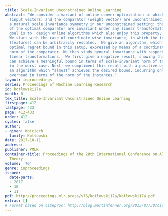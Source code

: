 ```yaml
---
title: Scale-Invariant Unconstrained Online Learning
abstract: 'We consider a variant of online convex optimization in which both the instances
  (input vectors) and the comparator (weight vector) are unconstrained. We exploit
  a natural scale invariance symmetry in our unconstrained setting: the predictions
  of the optimal comparator are invariant under any linear transformation of the instances.  Our
  goal is to  design online algorithms which also enjoy this property, i.e. are scale-invariant.
  We start with the case of coordinate-wise invariance, in which the individual coordinates
  (features) can be arbitrarily rescaled.  We give an algorithm, which achieves essentially
  optimal regret bound in this setup, expressed by means of a coordinate-wise scale-invariant
  norm of the comparator. We then study general invariance with respect to arbitrary
  linear transformations.  We first give a negative result, showing that no algorithm
  can achieve a meaningful bound in terms of scale-invariant norm of the comparator
  in the worst case. Next, we compliment this result with a positive one, providing
  an algorithm which “almost” achieves the desired bound, incurring only a logarithmic
  overhead in terms of the norm of the instances.'
layout: inproceedings
series: Proceedings of Machine Learning Research
id: kotłowski17a
month: 0
tex_title: Scale-Invariant Unconstrained Online Learning
firstpage: 412
lastpage: 433
page: 412-433
order: 412
cycles: false
author:
- given: Wojciech
  family: Kotłowski
date: 2017-10-11
address: 
publisher: PMLR
container-title: Proceedings of the 28th International Conference on Algorithmic Learning
  Theory
volume: '76'
genre: inproceedings
issued:
  date-parts:
  - 2017
  - 10
  - 11
pdf: http://proceedings.mlr.press/v76/kotłowski17a/kotłowski17a.pdf
extras: []
# Format based on citeproc: http://blog.martinfenner.org/2013/07/30/citeproc-yaml-for-bibliographies/
---
```

